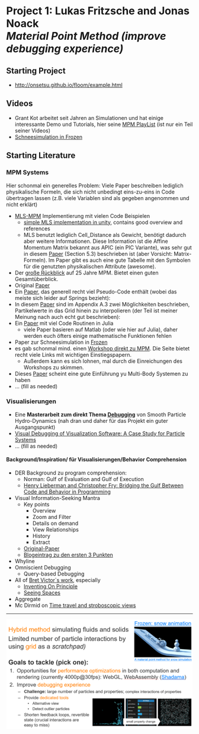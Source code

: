 # Project 1: Lukas Fritzsche and Jonas Noack  <br> *Material Point Method (improve debugging experience)*

## Starting Project

- http://onsetsu.github.io/floom/example.html

## Videos

- Grant Kot arbeitet seit Jahren an Simulationen und hat einige interessante Demo und Tutorials, hier seine [MPM PlayList](https://www.youtube.com/playlist?list=PLF37F5CAFE8DED424) (ist nur ein Teil seiner Videos)
- [Schneesimulation in Frozen](https://www.youtube.com/watch?v=1ES2Cmbvw5o)

## **Starting** Literature

### MPM Systems

Hier schonmal ein generelles Problem: Viele Paper beschreiben lediglich physikalische Formeln, die sich nicht unbedingt eins-zu-eins in Code übertragen lassen (z.B. viele Variablen sind als gegeben angenommen und nicht erklärt)

- [MLS-MPM](https://github.com/yuanming-hu/taichi_mpm#88-line-version-mit-license-download-c--javascript-versions) Implementierung mit vielen Code Beispielen
  - [simple MLS implementation in unity](https://nialltl.neocities.org/articles/mpm_guide.html), contains good overview and references
  - MLS benutzt lediglich Cell_Distance als Gewicht, benötigt dadurch aber weitere Informationen. Diese Information ist die Affine Momentum Matrix bekannt aus APIC (ein PIC Variante), was sehr gut in diesem [Paper](https://www.math.ucla.edu/~jteran/papers/JSSTS15.pdf) (Section 5.3) beschrieben ist (aber Vorsicht: Matrix-Formeln). Im Paper gibt es auch eine gute Tabelle mit den Symbolen für die genutzten physikalischen Attribute (awesome).
- Der [große Rückblick](./literature/mpm-review.pdf) auf 25 Jahre MPM. Bietet einen guten Gesamtüberblick.
- Original [Paper](https://www.sciencedirect.com/science/article/pii/0010465594001707)
- Ein [Paper](https://www.researchgate.net/profile/Pierre_Poulin/publication/220789321_Particle-based_viscoelastic_fluid_simulation/links/0c96051824f22359e2000000/Particle-based-viscoelastic-fluid-simulation.pdf), das generell recht viel Pseudo-Code enthält (wobei das meiste sich leider auf Springs bezieht):
- In diesem [Paper](https://www.osti.gov/servlets/purl/537397) sind im Appendix A.3 zwei Möglichkeiten beschrieben, Partikelwerte in das Grid hinein zu interpolieren (der Teil ist meiner Meinung nach auch echt gut beschrieben):
- Ein [Paper](./literature/mpm-julia.pdf) mit viel Code Routinen in Julia
  - viele Paper basieren auf Matlab (oder wie hier auf Julia), daher werden euch öfters einige mathematische Funktionen fehlen
- Paper zur Schneesimulation in [Frozen](https://www.math.ucla.edu/~jteran/papers/SSCTS13.pdf)
- es gab schonmal mind. einen [Workshop direkt zu MPM](https://www.mpmsim.com/?q=content/material-point-method). Die Seite bietet recht viele Links mit wichtigen Einstiegspapern.
  - Außerdem kann es sich lohnen, mal durch die Einreichungen des Workshops zu skimmen.
- Dieses [Paper](http://www.diva-portal.org/smash/get/diva2:1091115/FULLTEXT01.pdf) scheint eine gute Einführung yu Multi-Body Systemen zu haben
- ... (fill as needed)

### Visualisierungen

- Eine **Masterarbeit zum direkt Thema [Debugging](https://elib.uni-stuttgart.de/handle/11682/9505)** von Smooth Particle Hydro-Dynamics (nah dran und daher für das Projekt ein guter Ausgangspunkt)
- [Visual Debugging of Visualization Software: A Case Study for Particle Systems](./literature/VisualDebuggingOfVisualizationSoftwareACaseStudyForParticleSystems.pdf)
- ... (fill as needed)

#### Background/Inspiration/ für Visualisierungen/Behavior Comprehension

- DER Background zu program comprehension:
  - Norman: Gulf of Evaluation and Gulf of Execution
  - [Henry Lieberman and Christopher Fry: Bridging the Gulf Between Code and Behavior in Programming](./literature/Lieberman1995BridgingTheGulfBetweenCodeAndBehaviorInProgramming.pdf)
- Visual Information-Seeking Mantra
  - Key points
    - Overview
    - Zoom and Filter
    - Details on demand
    - View Relationships
    - History
    - Extract
  - [Original-Paper](./literature/Shneiderman_1996_TheEyesHaveItATaskByDataTypeTaxonomyForInformationVisualizations.pdf)
  - [Blogeintrag zu den ersten 3 Punkten](http://www.b-eye-network.com/view/2674)
- Whyline
- Omniscient Debugging
  - Query-based Debugging
- All of [Bret Victor`s work](http://worrydream.com/), especially
  - [Inventing On Principle](http://worrydream.com/#!/InventingOnPrinciple)
  - [Seeing Spaces](http://worrydream.com/#!/SeeingSpaces)
- Aggregate
- Mc Dirmid on [Time travel and stroboscopic views](./literature/McDirmid_2013_UsableLiveProgramming.pdf)

---

![](topic.png)
